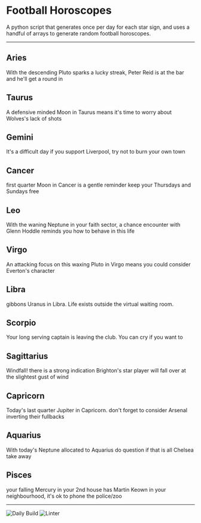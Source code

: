 # Football Horoscopes

A python script that generates once per day for each star sign, and uses a handful of arrays to generate random football horoscopes.

---

<!-- horoscopes_item starts -->
<h2>Aries</h2><p>With the descending Pluto sparks a lucky streak, Peter Reid is at the bar and he'll get a round in</p><h2>Taurus</h2><p>A defensive minded Moon in Taurus means it's time to worry about Wolves's lack of shots</p><h2>Gemini</h2><p>It's a difficult day if you support Liverpool, try not to burn your own town</p><h2>Cancer</h2><p>first quarter Moon in Cancer is a gentle reminder keep your Thursdays and Sundays free</p><h2>Leo</h2><p>With the waning Neptune in your faith sector, a chance encounter with Glenn Hoddle reminds you how to behave in this life</p><h2>Virgo</h2><p>An attacking focus on this waxing Pluto in Virgo means you could consider Everton's character</p><h2>Libra</h2><p>gibbons Uranus in Libra. Life exists outside the virtual waiting room.</p><h2>Scorpio</h2><p>Your long serving captain is leaving the club. You can cry if you want to</p><h2>Sagittarius</h2><p>Windfall! there is a strong indication Brighton's star player will fall over at the slightest gust of wind</p><h2>Capricorn</h2><p>Today's last quarter Jupiter in Capricorn. don't forget to consider Arsenal inverting their fullbacks</p><h2>Aquarius</h2><p>With today's Neptune allocated to Aquarius do question if that is all Chelsea take away</p><h2>Pisces</h2><p>your falling Mercury in your 2nd house has Martin Keown in your neighbourhood, it's ok to phone the police/zoo</p>
<!-- horoscopes_item ends -->

---

![Daily Build](https://github.com/MatBenfield/horofootball.thechels.uk/workflows/Daily%20Build/badge.svg) ![Linter](https://github.com/MatBenfield/horofootball.thechels.uk/workflows/Linter/badge.svg)
